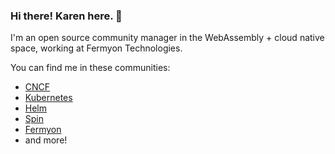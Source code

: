 ### Hi there! Karen here. 👋

I'm an open source community manager in the WebAssembly + cloud native space, working at Fermyon Technologies. 

You can find me in these communities:

- [CNCF](https://github.com/cncf)
- [Kubernetes](https://github.com/kubernetes/kubernetes)
- [Helm](https://github.com/helm/helm)
- [Spin](https://github.com/fermyon/spin)
- [Fermyon](https://github.com/fermyon)
- and more!


<!--
**karenhchu/karenhchu** is a ✨ _special_ ✨ repository because its `README.md` (this file) appears on your GitHub profile.

Here are some ideas to get you started:

Hi there! I'm Karen. 

- 🔭 I’m currently working on ...
- 💬 Ask me about ...
- 📫 How to reach me: ...
- 😄 Pronouns: ...
- ⚡ Fun fact: ...
- 🌱 I’m currently learning ...
- 👯 I’m looking to collaborate on ...
- 🤔 I’m looking for help with ...
- 💬 Ask me about ...
- 📫 How to reach me: ...
- 😄 Pronouns: ...
- ⚡ Fun fact: ...
-->
